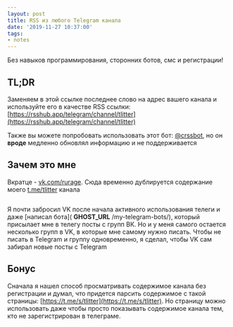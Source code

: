 ```yaml
---
layout: post
title: RSS из любого Telegram канала
date: '2019-11-27 10:37:00'
tags:
- notes
---
```


Без навыков программирования, сторонних ботов, смс и регистрации!

## TL;DR

Заменяем в этой ссылке последнее слово на адрес вашего канала и используйте его в качестве RSS ссылки: [https://rsshub.app/telegram/channel/tlitter](https://rsshub.app/telegram/channel/tlitter)

Также вы можете попробовать использовать этот бот: [@crssbot](https://t.me/crssbot), но он **вроде** медленно обновлял информацию и не поддерживается

## Зачем это мне

Вкратце - [vk.com/rurage](https://vk.com/rurage). Сюда временно дублируется содержание моего [t.me/tlitter](https://t.me/tlitter) канала

<figure class="kg-card kg-image-card"><img src="https://s3.blog.amd-nick.me/2019/11/image-12.png" class="kg-image" alt loading="lazy"></img></figure>

Я почти забросил VK после начала активного использования телеги и даже [написал бота]( __GHOST_URL__ /my-telegram-bots/), который присылает мне в телегу посты с групп ВК. Но и у меня самого остается несколько групп в VK, в которые мне самому нужно писать. Чтобы не писать в Telegram и группу одновременно, я сделал, чтобы VK сам забирал новые посты с Telegram

## Бонус

Сначала я нашел способ просматривать содержимое канала без регистрации и думал, что придется парсить содержимое с такой страницы: [https://t.me/s/tlitter](https://t.me/s/tlitter). Но страницу можно использовать даже чтобы просто показывать содержимое канала тем, кто не зарегистрирован в телеграме.

